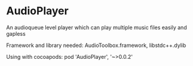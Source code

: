AudioPlayer
===========

An audioqueue level player which can play multiple music files easily and gapless

Framework and library needed:
AudioToolbox.framework, 
libstdc++.dylib


Using with cocoapods:
pod 'AudioPlayer', '~>0.0.2'
